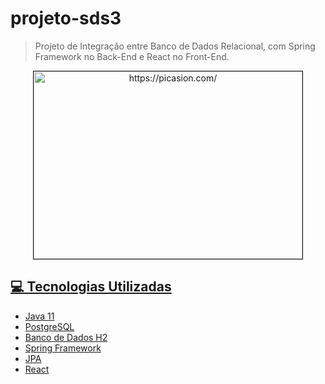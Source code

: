 # projeto-sds3

> Projeto de Integração entre Banco de Dados Relacional, com Spring Framework no Back-End e React no Front-End.

<p align="center"><img src="https://i.picasion.com/pic91/c4463b045bc4de256b6bfb969109a88e.gif" width="430" height="300" border="1" alt="https://picasion.com/"/></a><br /><a href="https://picasion.com/"></p>


## 💻 Tecnologias Utilizadas
 - Java 11
 - PostgreSQL
 - Banco de Dados H2
 - Spring Framework
 - JPA
 - React
